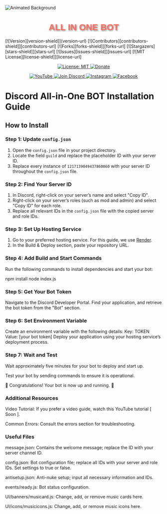 ![Animated Background](https://i.imgur.com/ECZKmlO.gif)

<h1 align="center" style="font-family: Arial, sans-serif; color: #FF6F61; text-shadow: 2px 2px 4px rgba(0,0,0,0.5);">
  ALL IN ONE BOT
</h1>
[![Version][version-shield]](version-url)
[![Contributors][contributors-shield]][contributors-url]
[![Forks][forks-shield]][forks-url]
[![Stargazers][stars-shield]][stars-url]
[![Issues][issues-shield]][issues-url]
[![MIT License][license-shield]][license-url]
<p align="center">
  <a href="https://opensource.org/licenses/MIT">
    <img src="https://img.shields.io/badge/License-MIT-blue?style=flat-square&logo=opensource"
      alt="License: MIT" />
  </a>

  <a href="https://www.paypal.me/@GlaceYT">
    <img src="https://img.shields.io/badge/Donate-PayPal-0079C1?style=flat-square&logo=paypal"
      alt="Donate" />
  </a>
</p>

<p align="center">
  <a href="https://www.youtube.com/channel/@GlaceYT">
    <img src="https://img.shields.io/badge/YouTube-Subscribe-red?style=flat-square&logo=youtube"
      alt="YouTube" />
  </a>

  <a href="https://discord.gg/xQF9f9yUEM">
    <img src="https://img.shields.io/badge/Discord-Join-blue?style=flat-square&logo=discord"
      alt="Join Discord" />
  </a>

  <a href="https://www.instagram.com/glaceytt">
    <img src="https://img.shields.io/badge/Instagram-Follow-E4405F?style=flat-square&logo=instagram"
      alt="Instagram" />
  </a>

  <a href="https://www.facebook.com/youulewd/">
    <img src="https://img.shields.io/badge/Facebook-Follow-1877F2?style=flat-square&logo=facebook"
      alt="Facebook" />
  </a>
</p>



# Discord All-in-One BOT Installation Guide

## How to Install

### Step 1: Update `config.json`

1. Open the `config.json` file in your project directory.
2. Locate the field `guild` and replace the placeholder ID with your server ID.
3. Replace every instance of `1217139049437860060` with your server ID throughout the `config.json` file.

### Step 2: Find Your Server ID

1. In Discord, right-click on your server’s name and select "Copy ID".
2. Right-click on your server’s roles (such as mod and admin) and select "Copy ID" for each role.
3. Replace all relevant IDs in the `config.json` file with the copied server and role IDs.

### Step 3: Set Up Hosting Service

1. Go to your preferred hosting service. For this guide, we use [Render](https://render.com/).
2. In the Build & Deploy section, paste your repository URL.


### Step 4: Add Build and Start Commands
 Run the following commands to install dependencies and start your bot:

   npm install
   node index.js

### Step 5: Get Your Bot Token
Navigate to the Discord Developer Portal.
Find your application, and retrieve the bot token from the "Bot" section.

### Step 6: Set Environment Variable
Create an environment variable with the following details:
Key: TOKEN
Value: [your bot token]
Deploy your application using your hosting service’s deployment process.

### Step 7: Wait and Test
Wait approximately five minutes for your bot to deploy and start up.

Test your bot by sending commands to ensure it is operational.

🎉 Congratulations! Your bot is now up and running. 🥳

### Additional Resources
Video Tutorial: If you prefer a video guide, watch this YouTube tutorial [ Soon ].

Common Errors: Consult the errors section for troubleshooting.

### Useful Files
message.json: Contains the welcome message; replace the ID with your server channel ID.

config.json: Bot configuration file; replace all IDs with your server and role IDs. Set settings to true or false.

antisetup.json: Anti-nuke setup; input all necessary information and IDs.

events/ready.js: Bot status configuration.

UI/banners/musicard.js: Change, add, or remove music cards here.

UI/icons/musicicons.js: Change, add, or remove music icons here.

